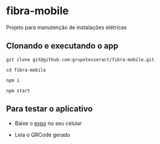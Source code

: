 # fibra-mobile
Projeto para manutenção de instalações elétricas

## Clonando e executando o app

`git clone git@github.com:grupotesseract/fibra-mobile.git`

`cd fibra-mobile`

`npm i`

`npm start`

## Para testar o aplicativo

 - Baixe o [expo](https://expo.io/) no seu celular
 
 - Leia o QRCode gerado
